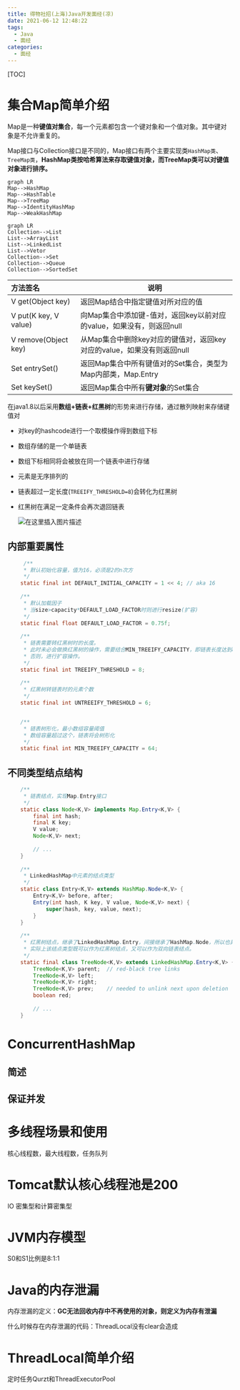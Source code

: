 ```yaml
---
title: 得物社招(上海)Java开发面经(凉)
date: 2021-06-12 12:48:22
tags: 
  - Java
  - 面经
categories:
  - 面经
---
```

[TOC]

# 集合Map简单介绍

Map是一种**键值对集合**，每一个元素都包含一个键对象和一个值对象。其中键对象是不允许重复的。

Map接口与Collection接口是不同的，Map接口有两个主要实现类`HashMap类`、`TreeMap类`，**HashMap类按哈希算法来存取键值对象，而TreeMap类可以对键值对象进行排序。**

```mermaid
graph LR
Map-->HashMap
Map-->HashTable
Map-->TreeMap
Map-->IdentityHashMap
Map-->WeakHashMap
```

```mermaid
graph LR
Collection-->List
List-->ArrayList
List-->LinkedList
List-->Vetor
Collection-->Set
Collection-->Queue
Collection-->SortedSet
```

| 方法签名              | 说明                                                         |
| :-------------------- | ------------------------------------------------------------ |
| V get(Object key)     | 返回Map结合中指定键值对所对应的值                            |
| V put(K key, V value) | 向Map集合中添加键-值对，返回key以前对应的value，如果没有，则返回null |
| V remove(Object  key) | 从Map集合中删除key对应的键值对，返回key对应的value，如果没有则返回null |
| Set entrySet()        | 返回Map集合中所有键值对的Set集合，类型为Map内部类，Map.Entry |
| Set keySet()          | 返回Map集合中所有**键对象**的Set集合                         |

在java1.8以后采用**数组+链表+红黑树**的形势来进行存储，通过散列映射来存储键值对

* 对key的hashcode进行一个取模操作得到数组下标

* 数组存储的是一个单链表

* 数组下标相同将会被放在同一个链表中进行存储

* 元素是无序排列的

* 链表超过一定长度(`TREEIFY_THRESHOLD=8`)会转化为红黑树

* 红黑树在满足一定条件会再次退回链表

  ![在这里插入图片描述](D:\workRemote\jvm-doc\interview-experience\images\HashMap-structure.png)

## 内部重要属性

```java
     /**
     * 默认初始化容量，值为16，必须是2的n次方
     */
    static final int DEFAULT_INITIAL_CAPACITY = 1 << 4; // aka 16
    
    /**
     * 默认加载因子
     * 当size>capacity*DEFAULT_LOAD_FACTOR时则进行resize(扩容)
     */
    static final float DEFAULT_LOAD_FACTOR = 0.75f;  
    
    /**
     * 链表需要转红黑树时的长度。
     * 此时未必会做换红黑树的操作，需要结合MIN_TREEIFY_CAPACITY，即链表长度达到8且容量达到64时，才会做红黑树的转换；
     * 否则，进行扩容操作。
     */
    static final int TREEIFY_THRESHOLD = 8;    
    
    /**
     * 红黑树转链表时的元素个数
     */
    static final int UNTREEIFY_THRESHOLD = 6;


    /**
     * 链表树形化，最小数组容量阈值
     * 数组容量超过这个，链表将会树形化
     */
    static final int MIN_TREEIFY_CAPACITY = 64;        
```

## 不同类型结点结构

```java
    /**
     * 链表结点，实现Map.Entry接口
     */
    static class Node<K,V> implements Map.Entry<K,V> {
        final int hash;
        final K key;
        V value;
        Node<K,V> next;
        
        // ... 
    }
    
    /**
     * LinkedHashMap中元素的结点类型
     */
    static class Entry<K,V> extends HashMap.Node<K,V> {
        Entry<K,V> before, after;
        Entry(int hash, K key, V value, Node<K,V> next) {
            super(hash, key, value, next);
        }
    }    
    
    /**
     * 红黑树结点，继承了LinkedHashMap.Entry，间接继承了HashMap.Node，所以也具有链表的性质。
     * 实际上该结点类型既可以作为红黑树结点，又可以作为双向链表结点。
     */
    static final class TreeNode<K,V> extends LinkedHashMap.Entry<K,V> {
        TreeNode<K,V> parent;  // red-black tree links
        TreeNode<K,V> left;
        TreeNode<K,V> right;
        TreeNode<K,V> prev;    // needed to unlink next upon deletion
        boolean red;
        
        // ...
    }    
```



# ConcurrentHashMap

## 简述

## 保证并发

# 多线程场景和使用

核心线程数，最大线程数，任务队列

# Tomcat默认核心线程池是200

IO 密集型和计算密集型

# JVM内存模型

S0和S1比例是8:1:1

# Java的内存泄漏

内存泄漏的定义：**GC无法回收内存中不再使用的对象，则定义为内存有泄漏**

什么时候存在内存泄漏的代码：ThreadLocal没有clear会造成



# ThreadLocal简单介绍

定时任务Qurzt和ThreadExecutorPool



